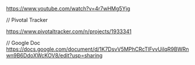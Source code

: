 
https://www.youtube.com/watch?v=4r7wHMg5Yjg

// Pivotal Tracker

https://www.pivotaltracker.com/n/projects/1933341

// Google Doc
https://docs.google.com/document/d/1K7DsvV5MPhCRcTlFvvUiIqR9BWRnwn9B6DdoXWcKOV8/edit?usp=sharing
